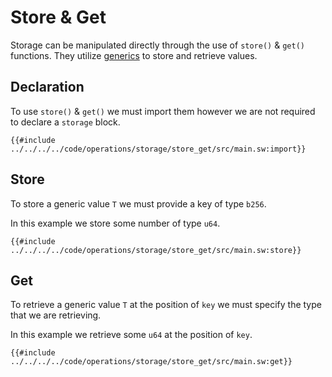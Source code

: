 # Store & Get

Storage can be manipulated directly through the use of `store()` & `get()` functions. They utilize [generics](../../../language/generics/index.md) to store and retrieve values.

## Declaration

To use `store()` & `get()` we must import them however we are not required to declare a `storage` block.

```sway
{{#include ../../../../code/operations/storage/store_get/src/main.sw:import}}
```

## Store

To store a generic value `T` we must provide a key of type `b256`.

In this example we store some number of type `u64`.

```sway
{{#include ../../../../code/operations/storage/store_get/src/main.sw:store}}
```

## Get

To retrieve a generic value `T` at the position of `key` we must specify the type that we are retrieving.

In this example we retrieve some `u64` at the position of `key`.

```sway
{{#include ../../../../code/operations/storage/store_get/src/main.sw:get}}
```
